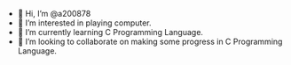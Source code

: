 - 👋 Hi, I’m @a200878
- 👀 I’m interested in playing computer.
- 🌱 I’m currently learning C Programming Language.
- 💞️ I’m looking to collaborate on making some progress in C Programming Language.
<!---
a200878/a200878 is a ✨ special ✨ repository because its `README.md` (this file) appears on your GitHub profile.
You can click the Preview link to take a look at your changes.
--->
